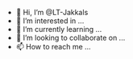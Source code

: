 - 👋 Hi, I’m @LT-Jakkals
- 👀 I’m interested in ...
- 🌱 I’m currently learning ...
- 💞️ I’m looking to collaborate on ...
- 📫 How to reach me ...

<!---
LT-Jakkals/LT-Jakkals is a ✨ special ✨ repository because its `README.md` (this file) appears on your GitHub profile.
You can click the Preview link to take a look at your changes.
--->
